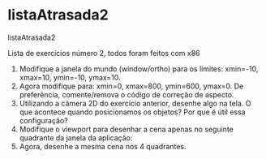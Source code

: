 # listaAtrasada2
listaAtrasada2

Lista de exercícios número 2, todos foram feitos com x86

1. Modifique a janela do mundo (window/ortho) para os limites: xmin=-10, xmax=10,
ymin=-10, ymax=10.
2. Agora modifique para: xmin=0, xmax=800, ymin=600, ymax=0. De preferência,
comente/remova o código de correção de aspecto.
3. Utilizando a câmera 2D do exercício anterior, desenhe algo na tela. O que acontece
quando posicionamos os objetos? Por que é útil essa configuração?
4. Modifique o viewport para desenhar a cena apenas no seguinte quadrante da janela
da aplicação:
5. Agora, desenhe a mesma cena nos 4 quadrantes.
